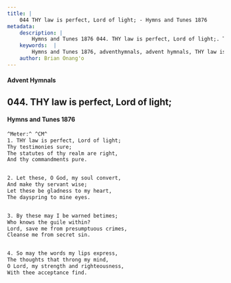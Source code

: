 ```yaml
---
title: |
    044 THY law is perfect, Lord of light; - Hymns and Tunes 1876
metadata:
    description: |
        Hymns and Tunes 1876 044. THY law is perfect, Lord of light;. Thy testimonies sure; The statutes of thy realm are right, And thy commandments pure. 
    keywords:  |
        Hymns and Tunes 1876, adventhymnals, advent hymnals, THY law is perfect, Lord of light;, Thy testimonies sure;, 
    author: Brian Onang'o
---
```


#### Advent Hymnals
## 044. THY law is perfect, Lord of light;
####  Hymns and Tunes 1876

```txt
^Meter:^ ^CM^
1. THY law is perfect, Lord of light;
Thy testimonies sure;
The statutes of thy realm are right,
And thy commandments pure.


2. Let these, O God, my soul convert,
And make thy servant wise;
Let these be gladness to my heart,
The dayspring to mine eyes.


3. By these may I be warned betimes;
Who knows the guile within?
Lord, save me from presumptuous crimes, 
Cleanse me from secret sin.


4. So may the words my lips express,
The thoughts that throng my mind,
O Lord, my strength and righteousness, 
With thee acceptance find.
```